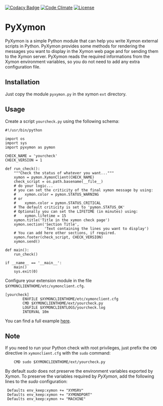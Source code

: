 [![Codacy Badge](https://api.codacy.com/project/badge/Grade/3df5f854b1e44e65a1c3fc5331d4043f)](https://www.codacy.com/app/madrisan/pyxymon?utm_source=github.com&amp;utm_medium=referral&amp;utm_content=madrisan/pyxymon&amp;utm_campaign=Badge_Grade)
[![Code Climate](https://codeclimate.com/github/madrisan/pyxymon/badges/gpa.svg)](https://codeclimate.com/github/madrisan/pyxymon)
[![License](https://img.shields.io/badge/License-GPL--3.0-blue.svg)](https://spdx.org/licenses/GPL-3.0.html)

# PyXymon

PyXymon is a simple Python module that can help you write Xymon external scripts in Python.
PyXymon provides some methods for rendering the messages you want to display in the Xymon web page and for sending them to the Xymon server.
PyXymon reads the required informations from the Xymon environment variables, so you do not need to add any extra configuration file.

## Installation

Just copy the module `pyxymon.py` in the xymon `ext` directory.

## Usage

Create a script `yourcheck.py` using the following schema:

```
#!/usr/bin/python

import os
import sys
import pyxymon as pymon

CHECK_NAME = 'yourcheck'
CHECK_VERSION = 1

def run_check():
    """Check the status of whatever you want..."""
    xymon = pymon.XymonClient(CHECK_NAME)
    check_script = os.path.basename(__file__)
    # do your logic...
    # you can set the criticity of the final xymon message by using:
    #    xymon.color = pymon.STATUS_WARNING
    # or
    #    xymon.color = pymon.STATUS_CRITICAL
    # The default criticity is set to 'pymon.STATUS_OK' 
    # Optionally you can set the LIFETIME (in minutes) using:
    #    xymon.lifetime = 15
    xymon.title('Title in the xymon check page')
    xymon.section('Section Title',
                  'Text containing the lines you want to display')
    # You can add here other sections, if required.
    xymon.footer(check_script, CHECK_VERSION)
    xymon.send()

def main():
    run_check()

if __name__ == '__main__':
    main()
    sys.exit(0)
```

Configure your extension module in the file `$XYMONCLIENTHOME/etc/xymonclient.cfg`.

```
[yourcheck]
        ENVFILE $XYMONCLIENTHOME/etc/xymonclient.cfg
        CMD $XYMONCLIENTHOME/ext/yourcheck.py
        LOGFILE $XYMONCLIENTLOGS/yourcheck.log
        INTERVAL 10m
```

You can find a full example [here](example/check_pacemaker.py).

## Note

If you need to run your Python check with root privileges, just prefix the `CMD` directive in `xymonclient.cfg`
with the `sudo` command:  

        CMD sudo $XYMONCLIENTHOME/ext/yourcheck.py

By default *sudo* does not preserve the environment variables exported by Xymon.
To preserve the variables required by *PyXymon*, add the following lines to the *sudo* configuration:

```
 Defaults env_keep:xymon += "XYMSRV"
 Defaults env_keep:xymon += "XYMONDPORT"
 Defaults env_keep:xymon += "MACHINE"
```
